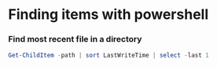 # Finding items with powershell

### Find most recent file in a directory
```powershell
Get-ChildItem -path | sort LastWriteTime | select -last 1
```
